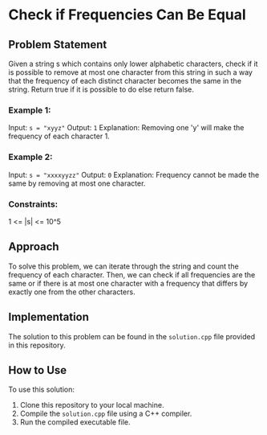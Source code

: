 # Check if Frequencies Can Be Equal

## Problem Statement

Given a string s which contains only lower alphabetic characters, check if it is possible to remove at most one character from this string in such a way that the frequency of each distinct character becomes the same in the string. Return true if it is possible to do else return false.

### Example 1:

Input: `s = "xyyz"`
Output: `1`
Explanation: Removing one 'y' will make the frequency of each character 1.

### Example 2:

Input: `s = "xxxxyyzz"`
Output: `0`
Explanation: Frequency cannot be made the same by removing at most one character.

### Constraints:

1 <= |s| <= 10^5

## Approach

To solve this problem, we can iterate through the string and count the frequency of each character. Then, we can check if all frequencies are the same or if there is at most one character with a frequency that differs by exactly one from the other characters.

## Implementation

The solution to this problem can be found in the `solution.cpp` file provided in this repository.

## How to Use

To use this solution:

1. Clone this repository to your local machine.
2. Compile the `solution.cpp` file using a C++ compiler.
3. Run the compiled executable file.


